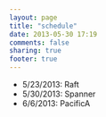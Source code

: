 ```yaml
---
layout: page
title: "schedule"
date: 2013-05-30 17:19
comments: false
sharing: true
footer: true
---
```


* 5/23/2013: Raft
* 5/30/2013: Spanner
* 6/6/2013: PacificA
